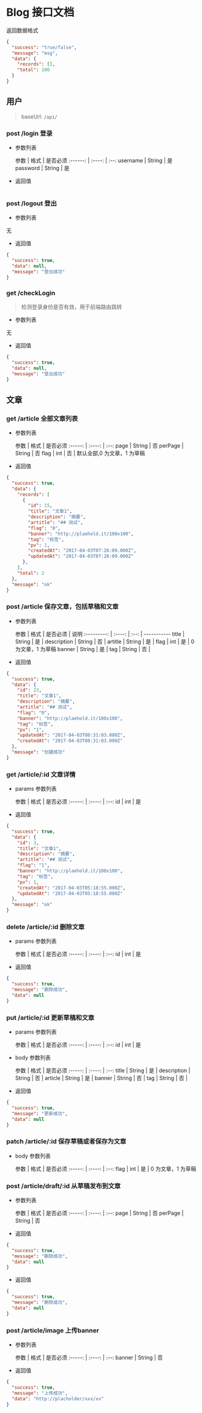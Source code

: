 # Blog 接口文档

返回数据格式

```json
{
  "success": "true/false",
  "message": "msg",
  "data": {
    "records": [],
    "total": 100
  }
}
```

## 用户

> baseUrl: `/api/`

### post /login 登录

- 参数列表

   参数    |   格式   | 是否必须
:------: | :----: | :--:
username | String |  是
password | String |  是

- 返回值

```json

```

### post /logout 登出

- 参数列表

无

- 返回值

```json
{
  "success": true,
  "data": null,
  "message": "登出成功"
}
```

### get /checkLogin

> 检测登录身份是否有效，用于前端路由跳转

- 参数列表

无

- 返回值

```json
{
  "success": true,
  "data": null,
  "message": "登出成功"
}
```

## 文章

### get /article 全部文章列表

- 参数列表

  参数    |   格式   | 是否必须
:-----: | :----: | :--:
 page   | String |  否
 perPage | String |  否
 flag     |  int   |  否   | 默认全部,0 为文章，1 为草稿

- 返回值

```json
{
  "success": true,
  "data": {
    "records": [
      {
        "id": 15,
        "title": "文章1",
        "description": "摘要",
        "artitle": "## 测试",
        "flag": "0",
        "banner": "http://plaehold.it/100x100",
        "tag": "标签",
        "pv": 1,
        "createdAt": "2017-04-03T07:26:09.000Z",
        "updatedAt": "2017-04-03T07:26:09.000Z"
      },
    ],
    "total": 2
  },
  "message": "ok"
}
```

### post /article 保存文章，包括草稿和文章

- 参数列表

    参数      |   格式   | 是否必须 | 说明
:---------: | :----: | :--: | -----------
   title    | String |  是   |
description | String |  否   |
  artitle   | String |  是   |
  flag     |  int   |  是   | 0 为文章，1 为草稿
  banner   | String |  是   |
  tag   | String |  否   |


- 返回值
```json
{
  "success": true,
  "data": {
    "id": 23,
    "title": "文章1",
    "description": "摘要",
    "artitle": "## 测试",
    "flag": "0",
    "banner": "http://plaehold.it/100x100",
    "tag": "标签",
    "pv": "1",
    "updatedAt": "2017-04-03T08:31:03.000Z",
    "createdAt": "2017-04-03T08:31:03.000Z"
  },
  "message": "创建成功"
}
```



### get /article/:id 文章详情

- params 参数列表

  参数    |   格式   | 是否必须
:-----: | :----: | :--:
 id   | int |  是


- 返回值

```json
{
  "success": true,
  "data": {
    "id": 3,
    "title": "文章1",
    "description": "摘要",
    "artitle": "## 测试",
    "flag": "1",
    "banner": "http://plaehold.it/100x100",
    "tag": "标签",
    "pv": 1,
    "createdAt": "2017-04-03T05:18:55.000Z",
    "updatedAt": "2017-04-03T05:18:55.000Z"
  },
  "message": "ok"
}
```

### delete /article/:id 删除文章

- params 参数列表

  参数    |   格式   | 是否必须
:-----: | :----: | :--:
 id   | int |  是



- 返回值

```json
{
  "success": true,
  "message": "删除成功",
  "data": null
}
```





### put /article/:id 更新草稿和文章

- params 参数列表

  参数    |   格式   | 是否必须
:-----: | :----: | :--:
 id   | int |  是

 - body 参数列表

   参数    |   格式   | 是否必须
 :-----: | :----: | :--:
title    | String |  是   |
description | String |  否   |
article   | String |  是   |
banner   | String |  否   |
tag   | String |  否   |

- 返回值

```json
{
  "success": true,
  "message": "更新成功",
  "data": null
}
```
### patch /article/:id 保存草稿或者保存为文章

- body 参数列表

  参数    |   格式   | 是否必须
:-----: | :----: | :--:
flag     |  int   |  是   | 0 为文章，1 为草稿



### post /article/draft/:id 从草稿发布到文章

- 参数列表

  参数    |   格式   | 是否必须
:-----: | :----: | :--:
 page   | String |  否
perPage | String |  否

- 返回值

```json
{
  "success": true,
  "message": "删除成功",
  "data": null
}
```


- 返回值

```json
{
  "success": true,
  "message": "删除成功",
  "data": null
}
```

### post /article/image 上传banner

- 参数列表

  参数    |   格式   | 是否必须
:-----: | :----: | :--:
 banner   | String |  否

- 返回值

```json
{
  "success": true,
  "message": "上传成功",
  "data": "http://placholder/xxx/xx"
}
```
